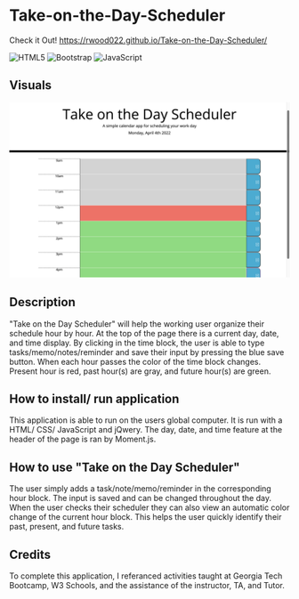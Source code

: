 # Take-on-the-Day-Scheduler

Check it Out! https://rwood022.github.io/Take-on-the-Day-Scheduler/

![HTML5](https://img.shields.io/badge/html5-%23E34F26.svg?style=for-the-badge&logo=html5&logoColor=white)	![Bootstrap](https://img.shields.io/badge/bootstrap-%23563D7C.svg?style=for-the-badge&logo=bootstrap&logoColor=white) ![JavaScript](https://img.shields.io/badge/javascript-%23323330.svg?style=for-the-badge&logo=javascript&logoColor=%23F7DF1E)

## Visuals

<img src="images /pastpresentfuture.png" alt="work hours past present and future"/>

## Description
"Take on the Day Scheduler" will help the working user organize their schedule hour by hour. At the top of the page there is a current day, date, and time display. By clicking in the time block, the user is able to type tasks/memo/notes/reminder and save their input by pressing the blue save button. When each hour passes the color of the time block changes. Present hour is red, past hour(s) are gray, and future hour(s) are green. 

## How to install/ run application 
This application is able to run on the users global computer. It is run with a HTML/ CSS/ JavaScript and jQwery. The day, date, and time feature at the header of the page is ran by Moment.js.

## How to use "Take on the Day Scheduler"
The user simply adds a task/note/memo/reminder in the corresponding hour block. The input is saved and can be changed throughout the day. When the user checks their scheduler they can also view an automatic color change of the current hour block. This helps the user quickly identify their past, present, and future tasks. 

## Credits
To complete this application, I referanced activities taught at Georgia Tech Bootcamp, W3 Schools, and the assistance of the instructor, TA, and Tutor. 

